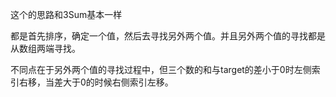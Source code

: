 这个的思路和3Sum基本一样

都是首先排序，确定一个值，然后去寻找另外两个值。并且另外两个值的寻找都是从数组两端寻找。

不同点在于另外两个值的寻找过程中，但三个数的和与target的差小于0时左侧索引右移，当差大于0的时候右侧索引左移。

